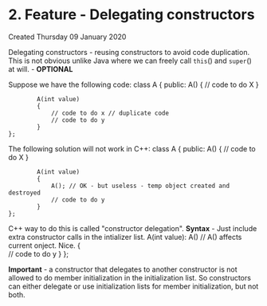 # 2. Feature - Delegating constructors
Created Thursday 09 January 2020

Delegating constructors - reusing constructors to avoid code duplication.
This is not obvious unlike Java where we can freely call ``this``() and ``super``() at will. - __OPTIONAL__

Suppose we have the following code:
	class A
	{
		public:
	    	A()
	    	{
	     		// code to do X
	    	}
	 
	    	A(int value)
	    	{	
	    		// code to do x // duplicate code
	      	  	// code to do y
	    	}
	};


The following solution will not work in C++:
	class A
	{
		public:
	    	A()
	    	{
	     		// code to do X
	    	}
	    	
	    	A(int value)
	    	{	
	    		A(); // OK - but useless - temp object created and destroyed
	      	  	// code to do y
	    	}
	};


C++ way to do this is called "constructor delegation".
**Syntax** -  Just include extra constructor calls in the intializer list.
	A(int value): A() // A() affects current onject. Nice.
	{	
		// code to do y
	}
	};

**Important** - a constructor that delegates to another constructor is not allowed to do member initialization in the initialization list. So constructors can either delegate or use initialization lists for member initialization, but not both.

